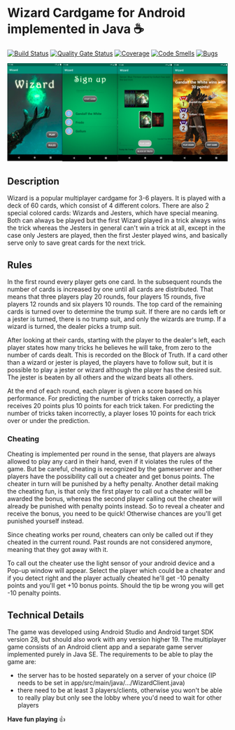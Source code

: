 # Wizard Cardgame for Android implemented in Java :coffee:
[![Build Status](https://travis-ci.com/DavidLangmeier/Wizard.svg?branch=master)](https://travis-ci.com/DavidLangmeier/Wizard)
[![Quality Gate Status](https://sonarcloud.io/api/project_badges/measure?project=Wizard&metric=alert_status)](https://sonarcloud.io/dashboard?id=Wizard)
[![Coverage](https://sonarcloud.io/api/project_badges/measure?project=Wizard&metric=coverage)](https://sonarcloud.io/dashboard?id=Wizard)
[![Code Smells](https://sonarcloud.io/api/project_badges/measure?project=Wizard&metric=code_smells)](https://sonarcloud.io/dashboard?id=Wizard)
[![Bugs](https://sonarcloud.io/api/project_badges/measure?project=Wizard&metric=bugs)](https://sonarcloud.io/dashboard?id=Wizard)

![Titlepage of the app](Doku/montage_1920x1080.png)
## Description
Wizard is a popular multiplayer cardgame for 3-6 players. It is played with a deck of 60 cards, which consist of 4 different colors.
There are also 2 special colored cards: Wizards and Jesters, which have special meaning. Both can always be played but the first Wizard played in a trick
always wins the trick whereas the Jesters in general can't win a trick at all, except in the case only Jesters are played, then the first Jester
played wins, and basically serve only to save great cards for the next trick.

## Rules
In the first round every player gets one card. In the subsequent rounds the number of cards is increased
by one until all cards are distributed. That means that three players play 20 rounds, four players 15 rounds,
five players 12 rounds and six players 10 rounds. The top card of the remaining cards is turned over to
determine the trump suit. If there are no cards left or a jester is turned, there is no trump suit, and only the
wizards are trump. If a wizard is turned, the dealer picks a trump suit.

After looking at their cards, starting with the player to the dealer's left, each player states how many tricks
he believes he will take, from zero to the number of cards dealt. This is recorded on the Block of Truth. If a
card other than a wizard or jester is played, the players have to follow suit, but it is possible to play a
jester or wizard although the player has the desired suit. The jester is beaten by all others and the wizard
beats all others.

At the end of each round, each player is given a score based on his performance. For predicting the number
of tricks taken correctly, a player receives 20 points plus 10 points for each trick taken. For predicting the
number of tricks taken incorrectly, a player loses 10 points for each trick over or under the prediction.

### Cheating
Cheating is implemented per round in the sense, that players are always allowed to play any card in their hand,
even if it violates the rules of the game. But be careful, cheating is recognized by the gameserver and other
players have the possibility call out a cheater and get bonus points. The cheater in turn will be punished by a hefty penalty.
Another detail making the cheating fun, is that only the first player to call out a cheater will be awarded the bonus, whereas the
second player calling out the cheater will already be punished with penalty points instead. So to reveal a cheater and receive the bonus,
you need to be quick! Otherwise chances are you'll get punished yourself instead.

Since cheating works per round, cheaters can only be called out if they cheated in the current round.
Past rounds are not considered anymore, meaning that they got away with it.

To call out the cheater use the light sensor of your android device and a Pop-up window will appear.
Select the player which could be a cheater and if you detect right and the player actually cheated he'll get -10 penalty
points and you'll get +10  bonus points. Should the tip be wrong you will get -10 penalty points.

## Technical Details
The game was developed using Android Studio and Android target SDK version 28, but should also work
with any version higher 19. The multiplayer game consists of an Android client app and a separate
game server implemented purely in Java SE. The requirements to be able to play the game are:
 - the server has to be hosted separately on a server of your choice (IP needs to be set in app/src/main/java/.../WizardClient.java)
 - there need to be at least 3 players/clients, otherwise you won't be able to really play but only see the lobby where you'd need to wait for other players

**Have fun playing** :+1:
